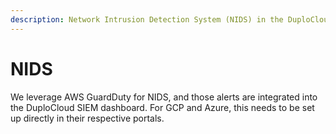 ```yaml
---
description: Network Intrusion Detection System (NIDS) in the DuploCloud Portal
---
```


# NIDS

We leverage AWS GuardDuty for NIDS, and those alerts are integrated into the DuploCloud SIEM dashboard. For GCP and Azure, this needs to be set up directly in their respective portals.
